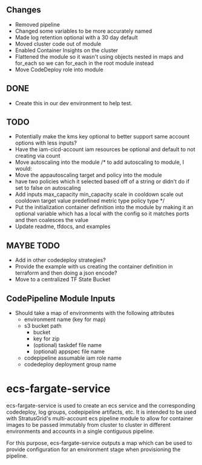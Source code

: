 ## Changes
- Removed pipeline
- Changed some variables to be more accurately named
- Made log retention optional with a 30 day default
- Moved cluster code out of module
- Enabled Container Insights on the cluster
- Flattened the module so it wasn't using objects nested in maps and for_each so we can for_each in the root module instead
- Move CodeDeploy role into module

## DONE
- Create this in our dev environment to help test.

## TODO
- Potentially make the kms key optional to better support same account options with less inputs?
- Have the iam-cicd-account iam resources be optional and default to not creating via count
- Move autoscaling into the module
  /* to add autoscaling to module, I would:
- Move the appautoscaling target and policy into the module
- have two policies which it selected based off of a string or didn't do if set to false on autoscaling
- Add inputs
  max_capacity
  min_capacity
  scale in cooldown
  scale out cooldown
  target value
  predefined metric type
  policy type
*/
- Put the initialization container definition into the module by making it an optional variable which has a local with the config so it matches ports and then coalesces the value
- Update readme, tfdocs, and examples

## MAYBE TODO
- Add in other codedeploy strategies?
- Provide the example with us creating the container definition in terraform and then doing a json encode?
- Move to a centralized TF State Bucket

## CodePipeline Module Inputs
- Should take a map of environments with the following attributes
  - environment name (key for map)
  - s3 bucket path
    - bucket
    - key for zip
    - (optional) taskdef file name
    - (optional) appspec file name
  - codepipeline assumable iam role name
  - codedeploy deployment group name

# ecs-fargate-service

ecs-fargate-service is used to create an ecs service and the corresponding codedeploy, log groups, codepipeline artifacts,
etc. It is intended to be used with StratusGrid's multi-account ecs pipeline module to allow for container images to be 
passed immutably from cluster to cluster in different environments and accounts in a single contiguous pipeline.

For this purpose, ecs-fargate-service outputs a map which can be used to provide configuration for an environment stage
when provisioning the pipeline.

<!-- BEGIN_TF_DOCS -->

<!-- END_TF_DOCS -->